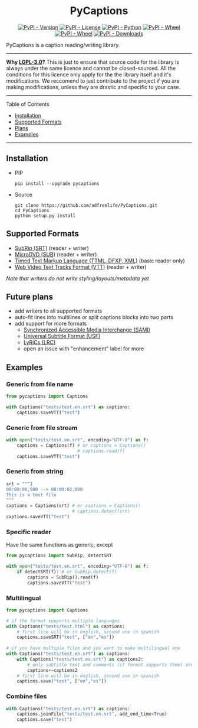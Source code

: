<h1 align="center">PyCaptions</h1>
<p align="center">
  <a href="https://pypi.org/project/pycaptions"><img alt="PyPI - Version" src="https://img.shields.io/pypi/v/pycaptions.svg?color=blue"></a>
  <a href="https://pypi.org/project/pycaptions"><img alt="PyPI - License" src="https://img.shields.io/pypi/l/pycaptions.svg?color=brightgreen"></a>
  <a href="https://pypi.org/project/pycaptions"><img alt="PyPI - Python" src="https://img.shields.io/pypi/pyversions/pycaptions.svg?color=blue"></a>
  <a href="https://pypi.org/project/pycaptions"><img alt="PyPI - Wheel" src="https://img.shields.io/badge/wheel-yes-brightgreen.svg"></a>
  <a href="https://pypi.org/project/pycaptions"><img alt="PyPI - Wheel" src="https://img.shields.io/pypi/status/pycaptions.svg"></a>
  <a href="https://pypi.org/project/pycaptions"><img alt="PyPI - Downloads" src="https://static.pepy.tech/personalized-badge/pycaptions?period=total&units=international_system&left_text=downloads&left_color=grey&right_color=blue"></a>
</p>
PyCaptions is a caption reading/writing library.

* * *

**Why [LGPL-3.0](https://choosealicense.com/licenses/lgpl-3.0/)?** This is just to ensure that source code for the library is always under the same licence and cannot be closed-sourced. All the conditions for this licence only apply for the the library itself and it's modifications. We reccomend to just contribute to the project if you are making modifications, unless they are drastic and specific to your case.

* * *
Table of Contents
- [Installation](#installation)
- [Supported Formats](#supported-formats)
- [Plans](#future-plans)
- [Examples](#examples)
* * *

## Installation
- PIP
    ```
    pip install --upgrade pycaptions
    ```
- Source
    ```
    git clone https://github.com/adfreelife/PyCaptions.git
    cd PyCaptions
    python setup.py install
    ```

## Supported Formats
- [SubRip (SRT)](https://en.wikipedia.org/wiki/SubRip) (reader + writer)
- [MicroDVD (SUB)](https://en.wikipedia.org/wiki/MicroDVD) (reader + writer)
- [Timed Text Markup Language (TTML, DFXP, XML)](https://www.w3.org/TR/ttml/) (basic reader only)
- [Web Video Text Tracks Format (VTT)](https://www.w3.org/TR/webvtt/) (reader + writer)

*Note that writers do not write styling/layouts/metadata yet*

## Future plans
- add writers to all supported formats
- auto-fit lines into multilines or split captions blocks into two parts
- add support for more formats
    - [Synchronized Accessible Media Interchange (SAMI)](https://learn.microsoft.com/en-us/previous-versions/windows/desktop/dnacc/understanding-sami-1.0)
    - [Universal Subtitle Format (USF)](https://en.wikipedia.org/wiki/Universal_Subtitle_Format)
    - [LyRiCs (LRC)](https://en.wikipedia.org/wiki/LRC_(file_format))
    - open an issue with "enhancement" label for more

## Examples

### Generic from file name
```python
from pycaptions import Captions

with Captions("tests/test.en.srt") as captions:
    captions.saveVTT("test")
```

### Generic from file stream
```python
with open("tests/test.en.srt", encoding="UTF-8") as f:
    captions = Captions(f) # or captions = Captions()
                           # captions.read(f)
    captions.saveVTT("test")
```

### Generic from string
```python
srt = """1
00:00:00,500 --> 00:00:02,000
This is a test file
"""
captions = Captions(srt) # or captions = Captions()
                         # captions.detect(srt)
captions.saveVTT("test")
```

### Specific reader
Have the same functions as generic, except

```python
from pycaptions import SubRip, detectSRT

with open("tests/test.en.srt", encoding="UTF-8") as f:
    if detectSRT(f): # or SubRip.detect(f)
        captions = SubRip().read(f)
        captions.saveVTT("test")
```

### Multilingual
```python
from pycaptions import Captions

# if the format supports multiple languages
with Captions("tests/test.ttml") as captions:
    # first line will be in english, second one in spanish
    captions.saveSRT("test", ["en","es"]) 
    
# if you have multiple files and you want to make multilingual one
with Captions("tests/test.en.srt") as captions:
    with Captions("tests/test.es.srt") as captions2:
        # only subtitle text and comments (if format supports them) are added
        captions+=captions2 
    # first line will be in english, second one in spanish
    captions.save("test", ["en","es"]) 
```

### Combine files
```python
with Captions("tests/test.en.srt") as captions:
    captions.joinFile("tests/test.en.srt", add_end_time=True)
    captions.save("test")
```
